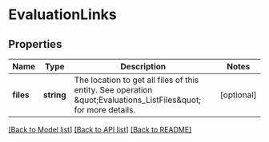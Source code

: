 # EvaluationLinks

## Properties
Name | Type | Description | Notes
------------ | ------------- | ------------- | -------------
**files** | **string** | The location to get all files of this entity. See operation \&quot;Evaluations_ListFiles\&quot; for more details. | [optional] 

[[Back to Model list]](../README.md#documentation-for-models) [[Back to API list]](../README.md#documentation-for-api-endpoints) [[Back to README]](../README.md)


